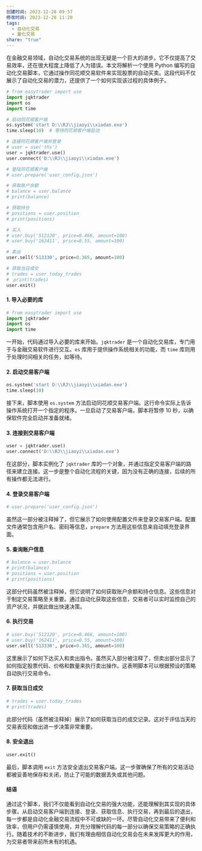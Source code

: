 ```yaml
---
创建时间: 2023-12-28 09:57
修改时间: 2023-12-28 11:20
tags:
  - 自动化交易
  - 量化交易
share: "true"
---
```





在金融交易领域，自动化交易系统的出现无疑是一个巨大的进步。它不仅提高了交易效率，还在很大程度上降低了人为错误。本文将解析一个使用 Python 编写的自动化交易脚本，它通过操作同花顺交易软件来实现股票的自动买卖。这段代码不仅展示了自动化交易的潜力，还提供了一个如何实现该过程的具体例子。

```python
# from easytrader import use
import jqktrader 
import os
import time

# 启动同花顺客户端
os.system('start D:\\RJ\\jiaoyi\\xiadan.exe')
time.sleep(10)  # 等待同花顺客户端启动

# 连接同花顺客户端并登录
# user = use('ths')
user = jqktrader.use()
user.connect('D:\\RJ\\jiaoyi\\xiadan.exe')

# 登陆同花顺客户端
# user.prepare('user_config.json') 

# 获取账户余额
# balance = user.balance
# print(balance)

# 获取持仓
# positions = user.position
# print(positions)

# 买入
# user.buy('512120', price=0.466, amount=100)
# user.buy('162411', price=0.55, amount=100)

# 卖出
user.sell('513330', price=0.365, amount=100)

# 获取当日成交
# trades = user.today_trades
#　print(trades)
user.exit()
```

#### 1. 导入必要的库

```python
# from easytrader import use
import jqktrader 
import os
import time
```

一开始，代码通过导入必要的库来开始。`jqktrader` 是一个自动化交易库，专门用于与金融交易软件进行交互。`os` 库用于提供操作系统相关的功能，而 `time` 库则用于处理时间相关的任务，如等待。

#### 2. 启动交易客户端

```python
os.system('start D:\\RJ\\jiaoyi\\xiadan.exe')
time.sleep(10)
```

接下来，脚本使用 `os.system` 方法启动同花顺交易客户端。这行命令实际上告诉操作系统打开一个指定的程序。一旦启动了交易客户端，脚本将暂停 10 秒，以确保软件完全启动并准备就绪。

#### 3. 连接到交易客户端

```python
user = jqktrader.use()
user.connect('D:\\RJ\\jiaoyi\\xiadan.exe')
```

在这部分，脚本实例化了 `jqktrader` 库的一个对象，并通过指定交易客户端的路径来建立连接。这一步是整个自动化流程的关键，因为没有正确的连接，后续的所有操作都无法进行。

#### 4. 登录交易客户端

```python
# user.prepare('user_config.json')
```

虽然这一部分被注释掉了，但它展示了如何使用配置文件来登录交易客户端。配置文件通常包含用户名、密码等信息，`prepare` 方法用这些信息来自动填充登录界面。

#### 5. 查询账户信息

```python
# balance = user.balance
# print(balance)
# positions = user.position
# print(positions)
```

这部分代码虽然被注释掉，但它说明了如何获取账户余额和持仓信息。这些信息对于制定交易策略至关重要。通过自动化获取这些信息，交易者可以实时监控自己的资产状况，并据此做出快速决策。

#### 6. 执行交易

```python
# user.buy('512120', price=0.466, amount=100)
# user.buy('162411', price=0.55, amount=100)
user.sell('513330', price=0.365, amount=100)
```

这里展示了如何下达买入和卖出指令。虽然买入部分被注释了，但卖出部分显示了如何指定股票代码、价格和数量来执行卖出操作。这表明脚本可以根据预设的策略自动执行交易命令。

#### 7. 获取当日成交

```python
# trades = user.today_trades
# print(trades)
```

此部分代码（虽然被注释掉）展示了如何获取当日的成交记录。这对于评估当天的交易表现和做出进一步决策非常重要。

#### 8. 安全退出

```python
user.exit()
```

最后，脚本调用 `exit` 方法安全退出交易客户端。这一步骤确保了所有的交易活动都被妥善地保存和关闭，防止了可能的数据丢失或其他问题。

#### 结语

通过这个脚本，我们不仅能看到自动化交易的强大功能，还能理解到其实现的具体步骤。从启动交易客户端到连接、登录、获取信息、执行交易，再到最后的退出，每一步都是自动化金融交易流程中不可或缺的一环。尽管自动化交易带来了便利和效率，但用户仍需谨慎使用，并充分理解代码的每一部分以确保交易策略的正确执行。随着技术的不断进步，我们有理由相信自动化交易会在未来发挥更大的作用，为交易者带来前所未有的机遇。



